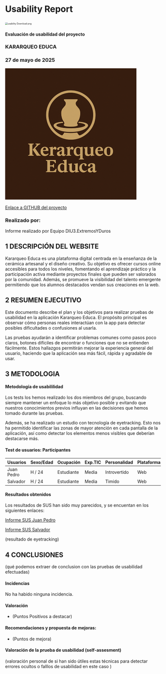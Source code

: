 # Usability Report



<img src="https://encrypted-tbn0.gstatic.com/images?q=tbn:ANd9GcRF017nhV-TFmNER2OM8UbXtdN6xwAKBYrv0i6onNfKu6Yn0BV0RK6aiOroeXl73LSY-B0&usqp=CAU" alt="usability Download png" style="zoom:50%;" />

#### Evaluación de usabilidad del proyecto 

### KARARQUEO EDUCA

### 27 de mayo de 2025





![img Proyecto](https://github.com/DIU3-Mamallema/UX_CaseStudy/raw/08f10992b995f9e2cbe0215212121bc4fd4ed86f/P3/Logo%20peque%C3%B1o.png)

[Enlace a GITHUB del proyecto](https://github.com/DIU3-Mamallema/UX_CaseStudy)





### Realizado por:

Informe realizado por Equipo DIU3.ExtremosYDuros











## 1 DESCRIPCIÓN DEL WEBSITE

Kararqueo Educa es una plataforma digital centrada en la enseñanza de la cerámica artesanal y el diseño creativo. Su objetivo es ofrecer cursos online accesibles para todos los niveles, fomentando el aprendizaje práctico y la participación activa mediante proyectos finales que pueden ser valorados por la comunidad. Además, se promueve la visibilidad del talento emergente permitiendo que los alumnos destacados vendan sus creaciones en la web.

 



## 2 RESUMEN EJECUTIVO


Este documento describe el plan y los objetivos para realizar pruebas de usabilidad en la aplicación Kararqueo Educa. El propósito principal es observar cómo personas reales interactúan con la app para detectar posibles dificultades o confusiones al usarla.

Las pruebas ayudarán a identificar problemas comunes como pasos poco claros, botones difíciles de encontrar o funciones que no se entienden fácilmente. Estos hallazgos permitirán mejorar la experiencia general del usuario, haciendo que la aplicación sea más fácil, rápida y agradable de usar.









## 3 METODOLOGIA 

#### Metodología de usabililidad

Los tests los hemos realizado los dos miembros del grupo, buscando siempre mantener un enfoque lo más objetivo posible y evitando que nuestros conocimientos previos influyan en las decisiones que hemos tomado durante las pruebas.

Además, se ha realizado un estudio con tecnología de eyetracking. Esto nos ha permitido identificar las zonas de mayor atención en cada pantalla de la aplicación, así como detectar los elementos menos visibles que deberían destacarse más.
 

#### Test de usuarios: Participantes



| Usuarios | Sexo/Edad     | Ocupación   |  Exp.TIC    | Personalidad | Plataforma | Caso
| ------------- | -------- | ----------- | ----------- | -----------  | ---------- | ----
| Juan Pedro    | H / 24   | Estudiante  | Media       | Introvertido | Web        | B 
| Salvador      | H / 24   | Estudiante  | Media       | Timido       | Web        | B 



#### Resultados obtenidos

Los resultados de SUS han sido muy parecidos, y se encuentan en los siguientes enlaces:

[Informe SUS Juan Pedro](SUS_JuanPedro.pdf)

[Informe SUS Salvador](SUS_Salvador.pdf)



(resultado de eyetracking)









## 4 CONCLUSIONES 



(qué podemos extraer de conclusion con las pruebas de usabilidad efectuadas)



#### Incidencias

No ha habido ninguna incidencia.


#### Valoración 

* (Puntos Positivos a destacar)



#### Recomendaciones y propuesta de mejoras: 

* (Puntos de mejora)







#### Valoración de la prueba de usabilidad (self-assesment)

(valoración personal de si han sido útiles estas técnicas para detectar errores ocultos o falllos de usabilidad en este caso )
